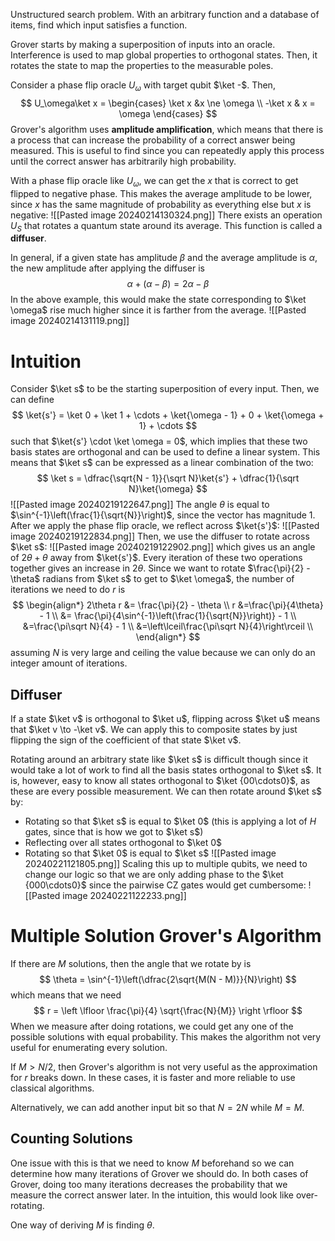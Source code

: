 Unstructured search problem. With an arbitrary function and a database of items, find which input satisfies a function.

Grover starts by making a superposition of inputs into an oracle. Interference is used to map global properties to orthogonal states. Then, it rotates the state to map the properties to the measurable poles.

Consider a phase flip oracle $U_\omega$ with target qubit $\ket -$. Then,
$$
U_\omega\ket x = \begin{cases}
\ket x &x \ne \omega \\
-\ket x & x = \omega
\end{cases}
$$
Grover's algorithm uses **amplitude amplification**, which means that there is a process that can increase the probability of a correct answer being measured. This is useful to find since you can repeatedly apply this process until the correct answer has arbitrarily high probability.

With a phase flip oracle like $U_\omega$, we can get the $x$ that is correct to get flipped to negative phase. This makes the average amplitude to be lower, since $x$ has the same magnitude of probability as everything else but $x$ is negative:
![[Pasted image 20240214130324.png]]
There exists an operation $U_S$ that rotates a quantum state around its average. This function is called a **diffuser**.

In general, if a given state has amplitude $\beta$ and the average amplitude is $\alpha$, the new amplitude after applying the diffuser is
$$
\alpha + (\alpha - \beta) = 2\alpha - \beta
$$
In the above example, this would make the state corresponding to $\ket \omega$ rise much higher since it is farther from the average.
![[Pasted image 20240214131119.png]]

# Intuition
Consider $\ket s$ to be the starting superposition of every input. Then, we can define
$$
\ket{s'} = \ket 0 + \ket 1 + \cdots + \ket{\omega - 1} + 0 + \ket{\omega + 1} + \cdots
$$
such that $\ket{s'} \cdot \ket \omega = 0$, which implies that these two basis states are orthogonal and can be used to define a linear system. This means that $\ket s$ can be expressed as a linear combination of the two:
$$
\ket s = \dfrac{\sqrt{N - 1}}{\sqrt N}\ket{s'} + \dfrac{1}{\sqrt N}\ket{\omega}
$$
![[Pasted image 20240219122647.png]]
The angle $\theta$ is equal to $\sin^{-1}\left(\frac{1}{\sqrt{N}}\right)$, since the vector has magnitude 1.
After we apply the phase flip oracle, we reflect across $\ket{s'}$:
![[Pasted image 20240219122834.png]]
Then, we use the diffuser to rotate across $\ket s$:
![[Pasted image 20240219122902.png]]
which gives us an angle of $2\theta + \theta$ away from $\ket{s'}$. Every iteration of these two operations together gives an increase in $2\theta$. Since we want to rotate $\frac{\pi}{2} - \theta$ radians from $\ket s$ to get to $\ket \omega$, the number of iterations we need to do $r$ is
$$
\begin{align*}
2\theta r &= \frac{\pi}{2} - \theta \\
r &=\frac{\pi}{4\theta} -  1 \\
&= \frac{\pi}{4\sin^{-1}\left(\frac{1}{\sqrt{N}}\right)} - 1 \\
&=\frac{\pi\sqrt N}{4} - 1 \\
&=\left\lceil\frac{\pi\sqrt N}{4}\right\rceil \\
\end{align*}
$$
assuming $N$ is very large and ceiling the value because we can only do an integer amount of iterations.

## Diffuser
If a state $\ket v$ is orthogonal to $\ket u$, flipping across $\ket u$ means that $\ket v \to -\ket v$. We can apply this to composite states by just flipping the sign of the coefficient of that state $\ket v$.

Rotating around an arbitrary state like $\ket s$ is difficult though since it would take a lot of work to find all the basis states orthogonal to $\ket s$. It is, however, easy to know all states orthogonal to $\ket {00\cdots0}$, as these are every possible measurement.
We can then rotate around $\ket s$ by:
- Rotating so that $\ket s$ is equal to $\ket 0$ (this is applying a lot of $H$ gates, since that is how we got to $\ket s$)
- Reflecting over all states orthogonal to $\ket 0$
- Rotating so that $\ket 0$ is equal to $\ket s$
![[Pasted image 20240221121805.png]]
Scaling this up to multiple qubits, we need to change our logic so that we are only adding phase to the $\ket {000\cdots0}$ since the pairwise CZ gates would get cumbersome:
![[Pasted image 20240221122233.png]]

# Multiple Solution Grover's Algorithm
If there are $M$ solutions, then the angle that we rotate by is
$$
\theta = \sin^{-1}\left(\dfrac{2\sqrt{M(N - M)}}{N}\right)
$$
which means that we need
$$
r = \left \lfloor \frac{\pi}{4} \sqrt{\frac{N}{M}} \right \rfloor
$$
When we measure after doing rotations, we could get any one of the possible solutions with equal probability. This makes the algorithm not very useful for enumerating every solution.

If $M > N/2$, then Grover's algorithm is not very useful as the approximation for $r$ breaks down. In these cases, it is faster and more reliable to use classical algorithms.

Alternatively, we can add another input bit so that $N = 2N$ while $M = M$.

## Counting Solutions
One issue with this is that we need to know $M$ beforehand so we can determine how many iterations of Grover we should do. In both cases of Grover, doing too many iterations decreases the probability that we measure the correct answer later. In the intuition, this would look like over-rotating.

One way of deriving $M$ is finding $\theta$.